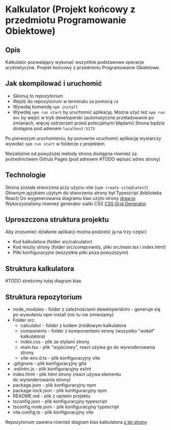 # Kalkulator (Projekt końcowy z przedmiotu Programowanie Obiektowe)

## Opis
Kalkulator pozwalający wykonać wszystkie podstawowe operacje arytmetyczne. Projekt końcowy z przedmiotu Programowanie Obiektowe.


## Jak skompilować i uruchomić
- Sklonuj to repozytorium
- Wejdź do repozytorium w terminalu za pomocą `cd`
- Wywołaj komendę `npm install`
- Wywołaj `npm run start` by uruchomić aplikację. Można użyć też `npm run dev` by wejść w tryb developerski (automatyczne przeładowanie po zmianach, więcej ostrzerzeń przed potecjalnymi błędami)
Strona będzie dostępna pod adresem `localhost:5173`

Po pierwszym uruchomieniu, by ponownie uruchomić aplikację wystarczy wywołać `npm run start` w folderze z projektem.

Niezależnie od powyższej metody strona dostępna również za pośrednictwem Github Pages (pod adresem #TODO wpisać adres strony)


## Technologie
Strona została stworzona przy użyciu vite (`npm create vite@latest`)
Głównym językiem użytym do stworzenia strony był Typescript (biblioteka React)
Do wygenerowania diagramu klas użyto strony [draw.io](https://draw.io/)
Wykorzystaliśmy również generator siatki CSS [CSS Grid Generator](https://cssgrid-generator.netlify.app/)


## Uproszczona struktura projektu
Aby zrozumieć działanie aplikacji można podzielić ją na trzy części:
- Kod kalkulatora (folder src/calculator)
- Kod reszty strony (folder src/components,  pliki src/main.tsx i index.html)
- Pliki konfiguracyjne (wszystkie pliki poza powyższymi)


## Struktura kalkulatora
#TODO streścimy tutaj diagram klas


## Struktura repozytorium
- node_modules - folder z zależnościami deweloperskimi - generuje się po wywołaniu npm install (nic tu nie zmieniamy)
- Folder src:
    - calculator - folder z kodem źródłowym kalkulatora
    - components - folder z komponentami strony (wszystko "wokół" kalkulatora)
    - index.css - plik ze stylami strony
    - main.tsx - plik "wyjściowy", react używa go do wyrenderowania strony
    - vite-env.d.ts - plik konfiguracyjny vite
- .gitignore - plik konfiguracyjny gita
- .eslintrc.js - plik konfiguracyjny eslint
- index.html - plik html strony (react używa elementu <div id="root" /> do wyrenderowania strony)
- package.json - plik konfiguracyjny npm
- package-lock.json - plik konfiguracyjny npm
- README.md - plik z opisem projektu
- tsconfig.json - plik konfiguracyjny typescript
- tsconfig.node.json - plik konfiguracyjny typescript
- vite.config.ts - plik konfiguracyjny vite

Repozytorium zawiera również diagram klas kalkulatora [z tej strony](https://draw.io/)